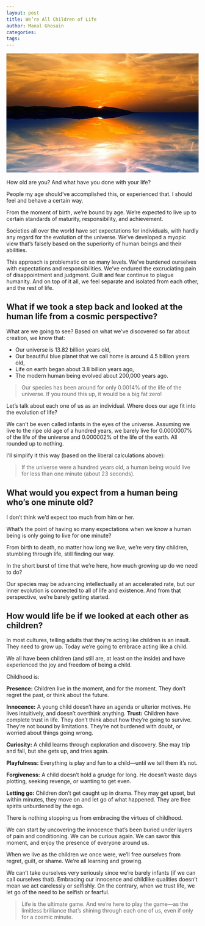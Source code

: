 ```yaml
---
layout: post
title: We’re All Children of Life
author: Manal Ghosain
categories:
tags:
---
```


![Evening sky](/images/evening.jpg)

How old are you? And what have you done with your life? 

People my age should’ve accomplished this, or experienced that. I should feel and behave a certain way. 

From the moment of birth, we’re bound by age. We’re expected to live up to certain standards of maturity, responsibility, and achievement. 

Societies all over the world have set expectations for individuals, with hardly any regard for the evolution of the universe. We’ve developed a myopic view that’s falsely based on the superiority of human beings and their abilities. 

This approach is problematic on so many levels. We’ve burdened ourselves with expectations and responsibilities. We’ve endured the excruciating pain of disappointment and judgment. Guilt and fear continue to plague humanity. And on top of it all, we feel separate and isolated from each other, and the rest of life. 

## What if we took a step back and looked at the human life from a cosmic perspective?

What are we going to see? Based on what we’ve discovered so far about creation, we know that: 

  * Our universe is 13.82 billion years old,
  * Our beautiful blue planet that we call home is around 4.5 billion years old,
  * Life on earth began about 3.8 billion years ago,
  * The modern human being evolved about 200,000 years ago.

> Our species has been around for only 0.0014% of the life of the universe. If you round this up, it would be a big fat zero!

Let’s talk about each one of us as an individual. Where does our age fit into the evolution of life? 

We can’t be even called infants in the eyes of the universe. Assuming we live to the ripe old age of a hundred years, we barely live for 0.0000007% of the life of the universe and 0.000002% of the life of the earth. All rounded up to nothing. 

I’ll simplify it this way (based on the liberal calculations above): 

> If the universe were a hundred years old, a human being would live for less than one minute (about 23 seconds).

## What would you expect from a human being who’s one minute old?

I don’t think we’d expect too much from him or her. 

What’s the point of having so many expectations when we know a human being is only going to live for one minute? 

From birth to death, no matter how long we live, we’re very tiny children, stumbling through life, still finding our way. 

In the short burst of time that we’re here, how much growing up do we need to do? 

Our species may be advancing intellectually at an accelerated rate, but our inner evolution is connected to all of life and existence. And from that perspective, we’re barely getting started. 

## How would life be if we looked at each other as children?

In most cultures, telling adults that they’re acting like children is an insult. They need to grow up. Today we’re going to embrace acting like a child. 

We all have been children (and still are, at least on the inside) and have experienced the joy and freedom of being a child. 

Childhood is: 

**Presence:** Children live in the moment, and for the moment. They don’t regret the past, or think about the future. 

**Innocence:** A young child doesn’t have an agenda or ulterior motives. He lives intuitively, and doesn’t overthink anything. **Trust:** Children have complete trust in life. They don’t think about how they’re going to survive. They’re not bound by limitations. They’re not burdened with doubt, or worried about things going wrong. 

**Curiosity:** A child learns through exploration and discovery. She may trip and fall, but she gets up, and tries again. 

**Playfulness:** Everything is play and fun to a child—until we tell them it’s not. 

**Forgiveness:** A child doesn’t hold a grudge for long. He doesn’t waste days plotting, seeking revenge, or wanting to get even. 

**Letting go:** Children don’t get caught up in drama. They may get upset, but within minutes, they move on and let go of what happened. They are free spirits unburdened by the ego. 

There is nothing stopping us from embracing the virtues of childhood. 

We can start by uncovering the innocence that’s been buried under layers of pain and conditioning. We can be curious again. We can savor this moment, and enjoy the presence of everyone around us. 

When we live as the children we once were, we’ll free ourselves from regret, guilt, or shame. We’re all learning and growing. 

We can’t take ourselves very seriously since we’re barely infants (if we can call ourselves that). Embracing our innocence and childlike qualities doesn’t mean we act carelessly or selfishly. On the contrary, when we trust life, we let go of the need to be selfish or fearful. 

> Life is the ultimate game. And we’re here to play the game—as the limitless brilliance that’s shining through each one of us, even if only for a cosmic minute.